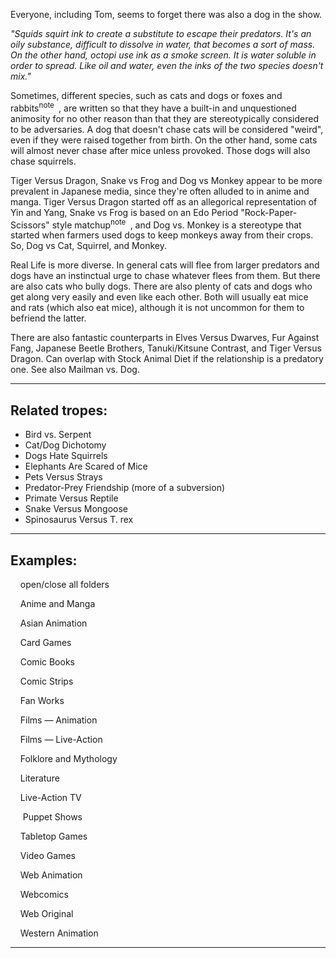 Everyone, including Tom, seems to forget there was also a dog in the show.

_"Squids squirt ink to create a substitute to escape their predators. It's an oily substance, difficult to dissolve in water, that becomes a sort of mass. On the other hand, octopi use ink as a smoke screen. It is water soluble in order to spread. Like oil and water, even the inks of the two species doesn't mix."_

Sometimes, different species, such as cats and dogs or foxes and rabbits<sup>note&nbsp;</sup> , are written so that they have a built-in and unquestioned animosity for no other reason than that they are stereotypically considered to be adversaries. A dog that doesn't chase cats will be considered "weird", even if they were raised together from birth. On the other hand, some cats will almost never chase after mice unless provoked. Those dogs will also chase squirrels.

Tiger Versus Dragon, Snake vs Frog and Dog vs Monkey appear to be more prevalent in Japanese media, since they're often alluded to in anime and manga. Tiger Versus Dragon started off as an allegorical representation of Yin and Yang, Snake vs Frog is based on an Edo Period "Rock-Paper-Scissors" style matchup<sup>note&nbsp;</sup> , and Dog vs. Monkey is a stereotype that started when farmers used dogs to keep monkeys away from their crops. So, Dog vs Cat, Squirrel, and Monkey.

Real Life is more diverse. In general cats will flee from larger predators and dogs have an instinctual urge to chase whatever flees from them. But there are also cats who bully dogs. There are also plenty of cats and dogs who get along very easily and even like each other. Both will usually eat mice and rats (which also eat mice), although it is not uncommon for them to befriend the latter.

There are also fantastic counterparts in Elves Versus Dwarves, Fur Against Fang, Japanese Beetle Brothers, Tanuki/Kitsune Contrast, and Tiger Versus Dragon. Can overlap with Stock Animal Diet if the relationship is a predatory one. See also Mailman vs. Dog.

___

## Related tropes:

-   Bird vs. Serpent
-   Cat/Dog Dichotomy
-   Dogs Hate Squirrels
-   Elephants Are Scared of Mice
-   Pets Versus Strays
-   Predator-Prey Friendship (more of a subversion)
-   Primate Versus Reptile
-   Snake Versus Mongoose
-   Spinosaurus Versus T. rex

___

## Examples:

    open/close all folders 

    Anime and Manga 

    Asian Animation 

    Card Games 

    Comic Books 

    Comic Strips 

    Fan Works 

    Films — Animation 

    Films — Live-Action 

    Folklore and Mythology 

    Literature 

    Live-Action TV 

     Puppet Shows 

    Tabletop Games 

    Video Games 

    Web Animation 

    Webcomics 

    Web Original 

    Western Animation 

___